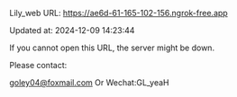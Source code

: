 Lily_web URL: https://ae6d-61-165-102-156.ngrok-free.app

Updated at: 2024-12-09 14:23:44

If you cannot open this URL, the server might be down.

Please contact: 

goley04@foxmail.com Or Wechat:GL_yeaH
